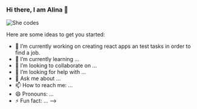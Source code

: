 ### Hi there, I am Alina 👋

<picture>
 <source media="(prefers-color-scheme: dark)" srcset="https://www.gov.il/BlobFolder/generalpage/she-codes/he/populations-integration_hi-tech_pictures-she-codes.jpg">
 <img alt="She codes" src="https://www.gov.il/BlobFolder/generalpage/she-codes/he/populations-integration_hi-tech_pictures-she-codes.jpg">
</picture>

Here are some ideas to get you started:

- 🔭 I’m currently working on creating react apps an test tasks in order to find a job.
- 🌱 I’m currently learning ...
- 👯 I’m looking to collaborate on ...
- 🤔 I’m looking for help with ...
- 💬 Ask me about ...
- 📫 How to reach me: ...
- 😄 Pronouns: ...
- ⚡ Fun fact: ...
-->
